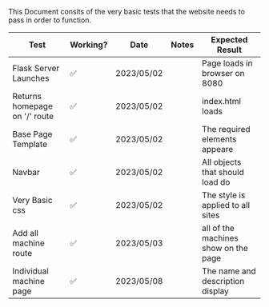 This Document consits of the very basic tests that the website needs to pass in order to function.


| Test                          | Working? | Date       | Notes | Expected Result                      |
|-------------------------------|----------|------------|-------|--------------------------------------|
| Flask Server Launches         | ✅        | 2023/05/02 |       | Page loads in browser on 8080        |
| Returns homepage on '/' route | ✅        | 2023/05/02 |       | index.html loads                     | 
| Base Page Template            | ✅        | 2023/05/02 |       | The required elements appeare        |
| Navbar                        | ✅        | 2023/05/02 |       | All objects that should load do      |
| Very Basic css                | ✅        | 2023/05/02 |       | The style is applied to all sites    |
| Add all machine route         | ✅        | 2023/05/03 |       | all of the machines show on the page |
| Individual machine page       | ✅        | 2023/05/08 |       | The name and description display     |

